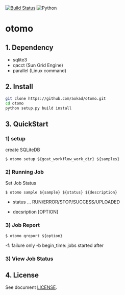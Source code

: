 [![Build Status](https://travis-ci.org/aokad/otomo.svg?branch=master)](https://travis-ci.org/aokad/otomo)
![Python](https://img.shields.io/badge/python-3.6%20%7C%203.7%20%7C%203.8-blue.svg)

# otomo

## 1. Dependency

 - sqlite3
 - qacct (Sun Grid Engine)
 - parallel (Linux command)

## 2. Install

```Bash
git clone https://github.com/aokad/otomo.git
cd otomo
python setup.py build install
```

## 3. QuickStart

### 1) setup

create SQLiteDB
```
$ otomo setup ${gcat_workflow_work_dir} ${samples}
```

### 2) Running Job

Set Job Status
```
$ otomo sample ${sample} ${status} ${description}
```

 - status ...
    RUN/ERROR/STOP/SUCCESS/UPLOADED

 - decsription [OPTION]

### 3) Job Report

```
$ otomo qreport ${option}
```

-f: failure only
-b begin_time: jobs started after


### 3) View Job Status

## 4. License 

See document [LICENSE](./LICENSE).
